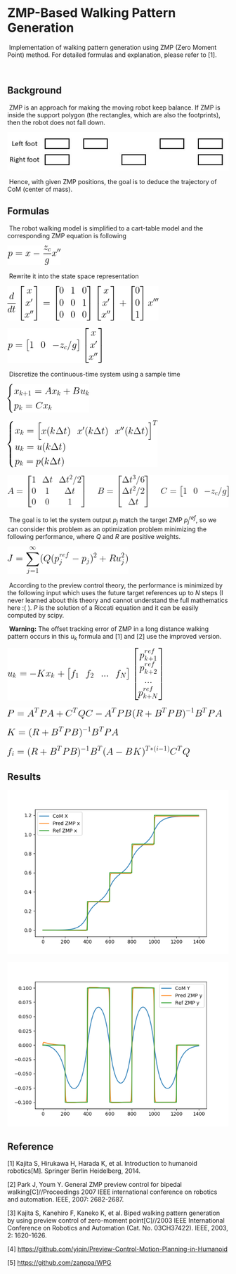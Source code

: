 # ZMP-Based Walking Pattern Generation

​	Implementation of walking pattern generation using ZMP (Zero Moment Point) method. For detailed formulas and explanation, please refer to [1].

​	

## Background

​	ZMP is an approach for making the moving robot keep balance. If ZMP is inside the support polygon (the rectangles, which are also the footprints), then the robot does not fall down.

![footprint](./figures/footprint.jpg)

​	Hence, with given ZMP positions, the goal is to deduce the trajectory of CoM (center of mass).



## Formulas

​	The robot walking model is simplified to a cart-table model and the corresponding ZMP equation is following

![formula1](./figures/formula1.png)

​	Rewrite it into the state space representation

![formula2](./figures/formula2.png)

![formula3](./figures/formula3.png)

​	Discretize the continuous-time system using a sample time

![formula4](./figures/formula4.png)

![formula5](./figures/formula5.png)

![formula6](./figures/formula6.png)

​	The goal is to let the system output $p_j$ match the target ZMP $p^{ref}_j$, so we can consider this problem as an optimization problem minimizing the following performance, where $Q$ and $R$ are positive weights.

![formula7](./figures/formula7.png)

​	According to the preview control theory, the performance is minimized by the following input which uses the future target references up to $N$ steps (I never learned about this theory and cannot understand the full mathematics here :( ). $P$ is the solution of a Riccati equation and it can be easily computed by scipy.

​	**Warning:** The offset tracking error of ZMP in a long distance walking pattern occurs in this $u_k$ formula and [1] and [2] use the improved version.

![formula8](./figures/formula8.png)

![formula9](./figures/formula9.png)

![formula10](./figures/formula10.png)

![formula11](./figures/formula11.png)



## Results

![x_axis](./figures/x_axis.png)

![y_axis](./figures/y_axis.png)



## Reference

[1] Kajita S, Hirukawa H, Harada K, et al. Introduction to humanoid robotics[M]. Springer Berlin Heidelberg, 2014.

[2] Park J, Youm Y. General ZMP preview control for bipedal walking[C]//Proceedings 2007 IEEE international conference on robotics and automation. IEEE, 2007: 2682-2687.

[3] Kajita S, Kanehiro F, Kaneko K, et al. Biped walking pattern generation by using preview control of zero-moment point[C]//2003 IEEE International Conference on Robotics and Automation (Cat. No. 03CH37422). IEEE, 2003, 2: 1620-1626.

[4] https://github.com/yiqin/Preview-Control-Motion-Planning-in-Humanoid

[5] https://github.com/zanppa/WPG